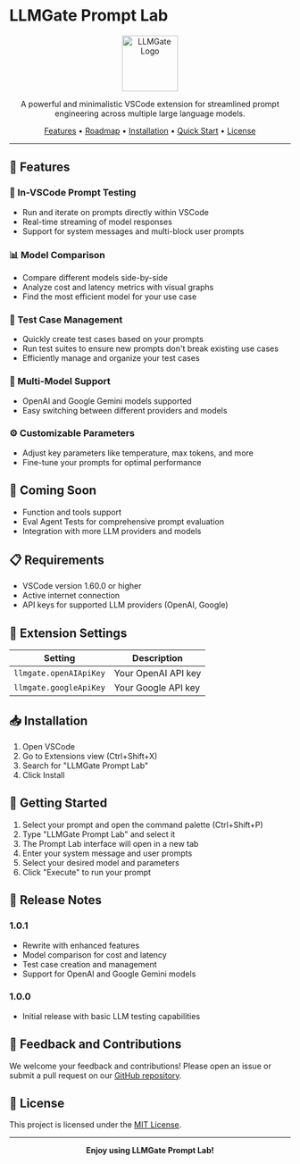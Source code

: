 # LLMGate Prompt Lab

<p align="center">
  <img src="https://llmgate.github.io/assets/logo.png" alt="LLMGate Logo" width="100"/>
</p>

<p align="center">
  A powerful and minimalistic VSCode extension for streamlined prompt engineering across multiple large language models.
</p>

<p align="center">
  <a href="#features">Features</a> •
  <a href="#coming-soon">Roadmap</a> •
  <a href="#installation">Installation</a> •
  <a href="#getting-started">Quick Start</a> •
  <a href="#license">License</a>
</p>

---

## 🚀 Features

### 📝 In-VSCode Prompt Testing
- Run and iterate on prompts directly within VSCode
- Real-time streaming of model responses
- Support for system messages and multi-block user prompts

### 📊 Model Comparison
- Compare different models side-by-side
- Analyze cost and latency metrics with visual graphs
- Find the most efficient model for your use case

### 🧪 Test Case Management
- Quickly create test cases based on your prompts
- Run test suites to ensure new prompts don't break existing use cases
- Efficiently manage and organize your test cases

### 🔄 Multi-Model Support
- OpenAI and Google Gemini models supported
- Easy switching between different providers and models

### ⚙️ Customizable Parameters
- Adjust key parameters like temperature, max tokens, and more
- Fine-tune your prompts for optimal performance

## 🔮 Coming Soon

- Function and tools support
- Eval Agent Tests for comprehensive prompt evaluation
- Integration with more LLM providers and models

## 📋 Requirements

- VSCode version 1.60.0 or higher
- Active internet connection
- API keys for supported LLM providers (OpenAI, Google)

## 🔧 Extension Settings

| Setting | Description |
|---------|-------------|
| `llmgate.openAIApiKey` | Your OpenAI API key |
| `llmgate.googleApiKey` | Your Google API key |

## 📥 Installation

1. Open VSCode
2. Go to Extensions view (Ctrl+Shift+X)
3. Search for "LLMGate Prompt Lab"
4. Click Install

## 🚀 Getting Started

1. Select your prompt and open the command palette (Ctrl+Shift+P)
2. Type "LLMGate Prompt Lab" and select it
3. The Prompt Lab interface will open in a new tab
4. Enter your system message and user prompts
5. Select your desired model and parameters
6. Click "Execute" to run your prompt

## 📝 Release Notes

### 1.0.1
- Rewrite with enhanced features
- Model comparison for cost and latency
- Test case creation and management
- Support for OpenAI and Google Gemini models

### 1.0.0
- Initial release with basic LLM testing capabilities

## 🤝 Feedback and Contributions

We welcome your feedback and contributions! Please open an issue or submit a pull request on our [GitHub repository](link-to-github-repo).

## 📄 License

This project is licensed under the [MIT License](https://opensource.org/licenses/MIT).

---

<p align="center">
  <strong>Enjoy using LLMGate Prompt Lab!</strong>
</p>